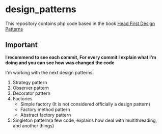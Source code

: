 # design_patterns
This repository contains php code based in the book [Head First Design Patterns](https://www.amazon.es/Head-First-Design-Patterns-Freeman/dp/0596007124)

## Important

**I recommend to see each commit, For every commit I explain what I'm doing and you can see how was changed the code**

I'm working with the next design patterns:

1. Strategy pattern
2. Observer pattern
3. Decorator pattern
4. Factories
   - Simple factory (It is not considered officially a design pattern)
   - Factory method pattern
   - Abstract factory pattern
5. Singleton pattern(a few code, explains how deal with multithreading, and another things)

